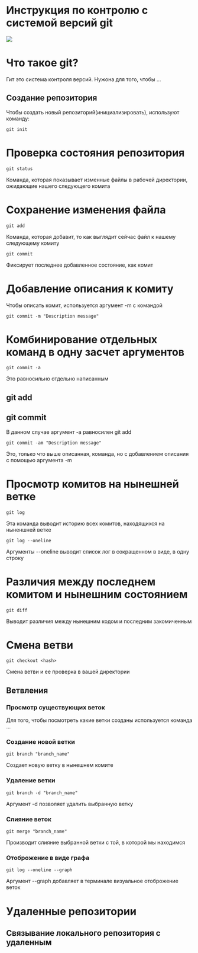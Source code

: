 # **Инструкция по контролю с системой версий git**
![](git.jpg)
# Что такое git?

Гит это система контроля версий. Нужона для того, чтобы ...

## Создание репозитория

Чтобы создать новый репозиторий(инициализировать), используют команду:

    git init

# Проверка состояния репозитория

    git status

Команда, которая показывает изменные файлы в рабочей директории, ожидающие нашего следующего комита

# Сохранение изменения файла 

    git add

Команда, которая добавит, то как выглядит сейчас файл к нашему следующему комиту

    git commit

Фиксирует последнее добавленное состояние, как комит

# Добавление описания к комиту

Чтобы описать комит, используется аргумент -m
с командой

    git commit -m "Description message"

# Комбинирование отдельных команд в одну засчет аргументов

    git commit -a

Это равносильно отдельно написанным 

## git add

## git commit

В данном случае аргумент -a равносилен git add

    git commit -am "Description message"

Это, только что выше описанная, команда, но с добавлением описания с помощью аргумента -m

# Просмотр комитов на нынешней ветке

    git log

Эта команда выводит историю всех комитов, находящихся на ныненшней ветке

    git log --oneline

Аргументы --oneline выводит список лог в сокращенном в виде, в одну строку

# Различия между последнем комитом и нынешним состоянием

    git diff

Выводит различия между нынешним кодом и последним закомиченным

# Cмена ветви

    git checkout <hash>

Смена ветви и ее проверка в вашей директории

## Ветвления

### Просмотр существующих веток

Для того, чтобы посмотреть какие ветки созданы используется команда ...

### Создание новой ветки

    git branch "branch_name"

Создает новую ветку в нынешнем комите

### Удаление ветки

    git branch -d "branch_name"

Аргумент -d позволяет удалить выбранную ветку

### Слияние веток

    git merge "branch_name"

Производит слияние выбранной ветки с той, в которой мы находимся

### Отоброжение в виде графа

    git log --oneline --graph

Аргумент --graph добавляет в терминале визуальное отоброжение веток

# Удаленные репозитории

## Связывание локального репозитория с удаленным
